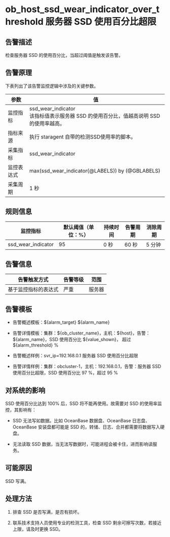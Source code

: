 ob_host_ssd_wear_indicator_over_threshold 服务器 SSD 使用百分比超限
==============================================================================

**告警描述**
-----------------------------

检查服务器 SSD 的使用百分比，当超过阈值是触发该告警。

告警原理
-------------------------

下表列出了该告警监控逻辑中涉及的关键参数。

|  参数   |                                         值                                         |
|-------|-----------------------------------------------------------------------------------|
| 监控指标  | ssd_wear_indicator </br> 该指标值表示服务器 SSD 的使用百分比，值越高说明 SSD 的使用率越高。 |
| 指标来源  | 执行 staragent 自带的检测SSD使用率的脚本。                                                      |
| 采集指标  | ssd_wear_indicator                                                                |
| 监控表达式 | max(ssd_wear_indicator{@LABELS}) by (@GBLABELS)                                   |
| 采集周期  | 1 秒                                                                               |

**规则信息**
-----------------------------

|        监控指标        | 默认阈值（单位：%） | 持续时间 | 告警周期 | 消除周期 |
|--------------------|------------|------|------|------|
| ssd_wear_indicator | 95         | 0 秒  | 60 秒 | 5 分钟 |

**告警信息**
-----------------------------

|   告警触发方式   | 告警等级 | 范围  |
|------------|------|-----|
| 基于监控指标的表达式 | 严重   | 服务器 |

**告警模板**
-----------------------------

* 告警概述模板：\${alarm_target} ${alarm_name}

* 告警详情模板：集群：\${ob_cluster_name}，主机：\${host}，告警：\${alarm_name}，SSD 使用百分比 \${value_shown}， 超过 \${alarm_threshold} %  

* 告警概述样例：svr_ip=192.168.0.1 服务器 SSD 使用百分比超限

* 告警详情样例：集群：obcluster-1，主机：192.168.0.1，告警：服务器 SSD 使用百分比超限，SSD 使用百分比 97 %，超过 95 %

**对系统的影响**
-------------------------------

SSD 使用百分比达到 100% 后，SSD 将不能再使用。故需要对 SSD 的使用率监控，其影响有：

* SSD 无法写如数据。比如 OceanBase 数据盘、OceanBase 日志盘、OceanBase 安装盘都可能是 SSD 的，转储、日志、合并都需要将数据写入硬盘。

* 无法读取 SSD 数据，当无法写数据时，可能进程会被卡住，进而影响读服务。

**可能原因**
-----------------------------

SSD 写满。

**处理方法**
-----------------------------

1. 排查 SSD 是否写满，是否有损坏。

2. 联系技术支持人员使用专业的检测工具，检查 SSD 剩余可擦写次数，若接近上限，请及时更换 SSD。

